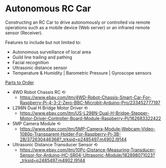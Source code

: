 # Autonomous RC Car

Constructing an RC Car to drive autonomously or controlled via remote operations such as a mobile device (Web server) or an infrared remote sensor (Receiver).

Features to include but not limited to:
- Autonomous surveillance of local area
- Guild line trailing and pathing
- Facial recognition
- Ultrasonic distance sensor
- Temperature & Humidity | Barometric Pressure | Gyroscope sensors

<ins>Parts to Order</ins>
- 4WD Robot Chassis RC ⟲
  - https://www.ebay.com/itm/4WD-Robot-Chassis-Smart-Car-For-Raspberry-Pi-4-3-2-Zero-BBC-Microbit-Arduino-Pro/233452777197
- L298N Dual H Bridge Motor Driver ⟲
  - https://www.ebay.com/itm/US-L298N-Dual-H-Bridge-Stepper-Motor-Driver-Controller-Board-Module-Raspberry-Pi/162683322422
- 5MP Camera Module ⟲
  - https://www.ebay.com/itm/5MP-Camera-Module-Webcam-Video-1080p-Transparent-Holder-For-Raspberry-Pi-3B-2B/372630446368?_trksid=p2485497.m4902.l9144
- Ultrasonic Distance Transducer Sensor ⟲
  - https://www.ebay.com/itm/10Pc-Distance-Measuring-Transducer-Sensor-for-Arduino-HC-SR04-Ultrasonic-Module/182898071023?_trksid=p2485497.m4902.l9144
